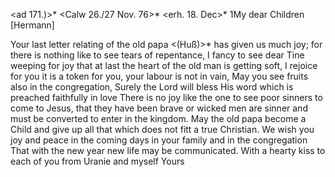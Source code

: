 <ad 171.)>* <Calw 26./27 Nov. 76>*
 <erh. 18. Dec>*
1My dear Children [Hermann]

Your last letter relating of the old papa <(Huß)>* has given us much joy; for there is nothing like to see tears of repentance, I fancy to see dear Tine weeping for joy that at last the heart of the old man is getting soft, I rejoice for you it is a token for you, your labour is not in vain, May you see fruits also in the congregation, Surely the Lord will bless His word which is preached faithfully in love There is no joy like the one to see poor sinners to come to Jesus, that they have been brave or wicked men are sinner and must be converted to enter in the kingdom. May the old papa become a Child and give up all that which does not fitt a true Christian. 
We wish you joy and peace in the coming days in your family and in the congregation That with the new year new life may be communicated. 
With a hearty kiss to each of you from Uranie and myself
 Yours

